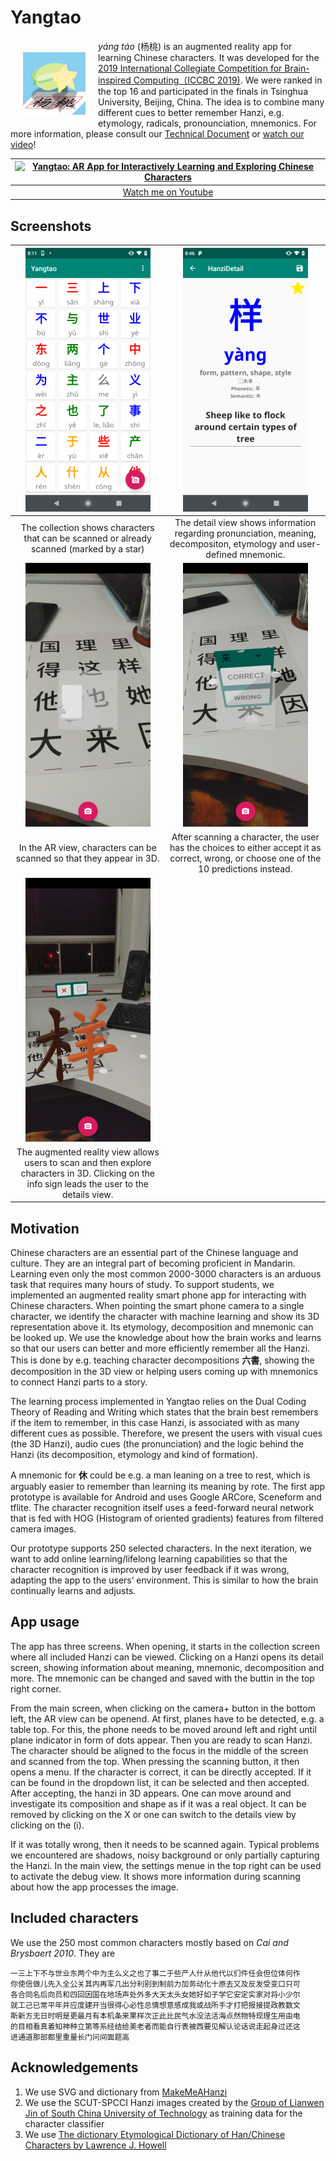 # Yangtao

<img align="left" src="img/yangtao_logo_small.png" style="margin: 20px">

*yáng táo* (杨桃) is an augmented reality app for learning Chinese characters. It was developed for the [2019 International Collegiate Competition for Brain-inspired Computing（ICCBC 2019)](https://contest.cbicr.org/en/index.php?catid=1). We were ranked in the top 16 and participated in the finals in Tsinghua University, Beijing, China. The idea is to combine many different cues to better remember Hanzi, e.g. etymology, radicals, pronounciation, mnemonics. For more information, please consult our [Technical Document](img/0048-Yangtao-TUD_THU-TechnicalDocumentation.pdf) or [watch our video](https://youtu.be/3IBDXE0ZM14)!

<center>

| [![Yangtao: AR App for Interactively Learning and Exploring Chinese Characters](http://img.youtube.com/vi/3IBDXE0ZM14/0.jpg)](http://www.youtube.com/watch?v=3IBDXE0ZM14 "Yangtao: AR App for Interactively Learning and Exploring Chinese Characters")  |
| :--: | 
| [Watch me on Youtube](https://youtu.be/3IBDXE0ZM14) |

</center>


## Screenshots

<center>

| ![Grid View](img/grid.png)  | ![Detail Screen](img/detail_yang.png) |
| :--: | :--: |
|  The collection shows characters that can be scanned or already scanned (marked by a star) | The detail view shows information regarding pronunciation, meaning, decompositon, etymology and user-defined mnemonic. | 
| ![Scanning character](img/prescan.png) | ![Scanning character](img/scan_dialog.png) |
|  In the AR view, characters can be scanned so that they appear in 3D. | After scanning a character, the user has the choices to either accept it as correct, wrong, or choose one of the 10 predictions instead. |
| ![Scanned character](img/scan.png) | |
|  The augmented reality view allows users to scan and then explore characters in 3D. Clicking on the info sign leads the user to the details view. | |

</center>

## Motivation

Chinese characters are an essential part of the Chinese language and culture. They are an integral part of becoming proficient in Mandarin. Learning even only the most common 2000-3000 characters is an arduous task that requires many hours of study. To support students, we implemented an augmented reality smart phone app for interacting with Chinese characters. 
When pointing the smart phone camera to a single character, we identify the character with machine learning and show its 3D representation above it. Its etymology, decomposition and mnemonic can be looked up. We use the knowledge about how the brain works and learns so that our users can better and more efficiently remember all the Hanzi. This is done by e.g. teaching character decompositions **六書**, showing the decomposition in the 3D view or helping users coming up with mnemonics to connect Hanzi parts to a story.

The learning process implemented in Yangtao relies on the Dual Coding Theory of Reading and Writing which states that the brain best remembers if the item to remember, in this case Hanzi, is associated with as many different cues as possible. Therefore, we present the users with visual cues (the 3D Hanzi), audio cues (the pronunciation) and the logic behind the Hanzi (its decomposition, etymology and kind of formation).

A mnemonic for **休** could be e.g. a man leaning on a tree to rest, which is arguably easier to remember than learning its meaning by rote. The first app prototype is available for Android and uses Google ARCore, Sceneform and tflite. The character recognition itself uses a feed-forward neural network that is fed with HOG (Histogram of oriented gradients) features from filtered camera images. 

Our prototype supports 250 selected characters. In the next iteration, we want to add online learning/lifelong learning capabilities so that the character recognition is  improved by user feedback if it was wrong, adapting the app to the users’ environment. This is similar to how the brain continually learns and adjusts.

## App usage

The app has three screens. When opening, it starts in the collection screen where all included 
Hanzi can be viewed. Clicking on a Hanzi opens its detail screen, showing information about 
meaning, mnemonic, decomposition and more. The mnemonic can be changed and saved with the 
buttin in the top right corner.

From the main screen, when clicking on the camera+ button in the bottom left, the AR view
can be openend. At first, planes have to be detected, e.g. a table top. For this, the phone
needs to be moved around left and right until plane indicator in form of dots appear. Then
you are ready to scan Hanzi. The character should be aligned to the focus in the middle of the
screen and scanned from the top. When pressing the scanning button, it then opens a menu.
If the character is correct, it can be directly accepted. If it can be found in the dropdown
list, it can be selected and then accepted. After accepting, the hanzi in 3D appears. One can
move around and investigate its composition and shape as if it was a real object. It can be 
removed by clicking on the X or one can switch to the details view by clicking on the (i).

If it was totally wrong, then it needs to be scanned again. Typical problems we encountered are 
shadows, noisy background or only partially capturing the Hanzi. In the main view, the settings
menue in the top right can be used to activate the debug view. It shows more information during
scanning about how the app processes the image.

## Included characters

We use the 250 most common characters mostly based on *Cai and Brysbaert 2010*. They are

    一三上下不与世业东两个中为主么义之也了事二于些产人什从他代以们件任会但位体何作
    你使信做儿先入全公关其内再军几出分利别到制前力加务动化十原去又及反发受变口只可
    各合同名后向员和四回因国在地场声处外多大天太头女她好如子学它安定实家对将小少尔
    就工己已常平年并应度建开当很得心必性总情想意感成我或战所手才打把报接提政教数文
    斯新方无日时明是更最月有本机条来果样次正此比民气水没法活海点然物特现理生用由电
    的目相看真着知神种立第等系经结给美老者而能自行表被西要见解认论话说走起身过还这
    进通道那部都里重量长门问间面题高

## Acknowledgements

1. We use SVG and dictionary from [MakeMeAHanzi](https://github.com/skishore/makemeahanzi)
2. We use the SCUT-SPCCI Hanzi images created by the [Group of Lianwen Jin of South China
University of Technology](http://www.hcii-lab.net/data/scutspcci/download.html) as training data for the character classifier
3. We use [The dictionary Etymological Dictionary of Han/Chinese Characters by Lawrence J. Howell](http://nihongo.monash.edu/Etymological_Dictionary_of_Han_Chinese_Characters.pdf)



